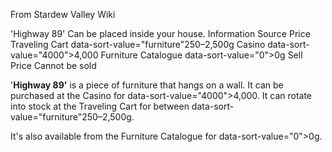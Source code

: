 From Stardew Valley Wiki

'Highway 89' Can be placed inside your house. Information Source Price Traveling Cart data-sort-value="furniture"250–2,500g Casino data-sort-value="4000"&gt;4,000 Furniture Catalogue data-sort-value="0"&gt;0g Sell Price Cannot be sold

'**Highway 89'** is a piece of furniture that hangs on a wall. It can be purchased at the Casino for data-sort-value="4000"&gt;4,000. It can rotate into stock at the Traveling Cart for between data-sort-value="furniture"250–2,500g.

It's also available from the Furniture Catalogue for data-sort-value="0"&gt;0g.